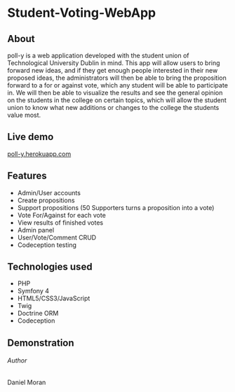 # Student-Voting-WebApp

## About
poll-y is a web application developed with the student union of Technological University Dublin in mind. This app will allow users to bring forward new ideas, and if they get enough people interested in their new proposed ideas, the administrators will then be able to bring the proposition forward to a for or against vote, which any student will be able to participate in.
We will then be able to visualize the results and see the general opinion on the students in the college on certain topics, which will allow the student union to know what new additions or changes to the college the students value most.

## Live demo
[poll-y.herokuapp.com](http://www.poll-y.herokuapp.com)

## Features
- Admin/User accounts
- Create propositions
- Support propositions (50 Supporters turns a proposition into a vote)
- Vote For/Against for each vote
- View results of finished votes
- Admin panel
- User/Vote/Comment CRUD
- Codeception testing

## Technologies used
- PHP
- Symfony 4
- HTML5/CSS3/JavaScript 
- Twig
- Doctrine ORM
- Codeception 

## Demonstration


###### Author
Daniel Moran